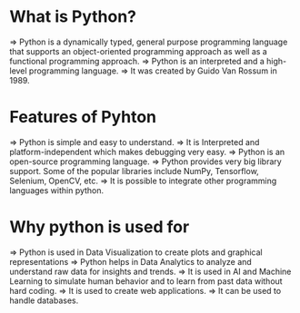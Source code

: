 # What is Python?
=> Python is a dynamically typed, general purpose programming language that supports an object-oriented programming approach as well as a functional programming approach.
=> Python is an interpreted and a high-level programming language.
=> It was created by Guido Van Rossum in 1989.

# Features of Pyhton
=> Python is simple and easy to understand.
=> It is Interpreted and platform-independent which makes debugging very easy.
=> Python is an open-source programming language.
=> Python provides very big library support. Some of the popular libraries include NumPy, Tensorflow, Selenium, OpenCV, etc.
=> It is possible to integrate other programming languages within python.

# Why python is used for
=> Python is used in Data Visualization to create plots and graphical representations
=> Python helps in Data Analytics to analyze and understand raw data for insights and trends.
=> It is used in AI and Machine Learning to simulate human behavior and to learn from past data without hard coding.
=> It is used to create web applications.
=> It can be used to handle databases.